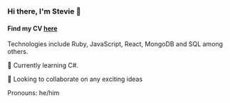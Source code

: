 ### Hi there, I'm Stevie 👋

#### Find my CV <a href="https://github.com/S-Spiegl/Steven-Spiegl-CV">here</a>

Technologies include Ruby, JavaScript, React, MongoDB and SQL among others. 

🌱 Currently learning C#.

🤝 Looking to collaborate on any exciting ideas

Pronouns: he/him

<!--
**S-Spiegl/S-Spiegl** is a ✨ _special_ ✨ repository because its `README.md` (this file) appears on your GitHub profile.

Here are some ideas to get you started:

- 🔭 I’m currently working on ...
- 🌱 I’m currently learning ...
- 👯 I’m looking to collaborate on ...
- 🤔 I’m looking for help with ...
- 💬 Ask me about ...
- 📫 How to reach me: ...
- 😄 Pronouns: ...
- ⚡ Fun fact: ...
-->
